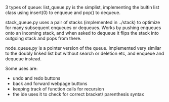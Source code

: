3 types of queue:
list_queue.py is the simplist, implementing the bultin list class using insert(0) to enqueue and pop() to dequeue.

stack_queue.py uses a pair of stacks (implemented in ../stack) to optimize for many subsequent enqueues or dequeues. Works by pushing enqueues onto an incoming stack, and when asked to dequeue it flips the stack into outgoing stack and pops from there.

node_queue.py is a pointer version of the queue. Implemented very similar to the doubly linked list but without search or deletion etc, and enqueue and dequeue instead.

Some uses are:
 * undo and redo buttons
 * back and forward webpage buttons
 * keeping track of function calls for recursion
 * the ide uses it to check for correct bracket/ parenthesis syntax
